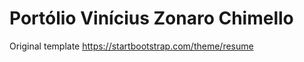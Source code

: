 <h1>Portólio Vinícius Zonaro Chimello</h1>

Original template https://startbootstrap.com/theme/resume
